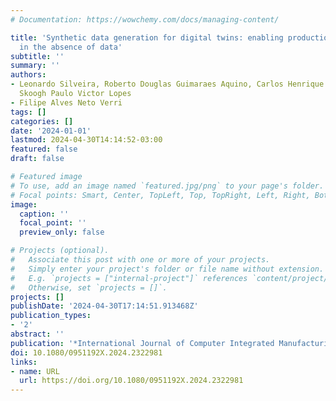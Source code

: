 ```yaml
---
# Documentation: https://wowchemy.com/docs/managing-content/

title: 'Synthetic data generation for digital twins: enabling production systems analysis
  in the absence of data'
subtitle: ''
summary: ''
authors:
- Leonardo Silveira, Roberto Douglas Guimaraes Aquino, Carlos Henrique Ribeiro, Anders
  Skoogh Paulo Victor Lopes
- Filipe Alves Neto Verri
tags: []
categories: []
date: '2024-01-01'
lastmod: 2024-04-30T14:14:52-03:00
featured: false
draft: false

# Featured image
# To use, add an image named `featured.jpg/png` to your page's folder.
# Focal points: Smart, Center, TopLeft, Top, TopRight, Left, Right, BottomLeft, Bottom, BottomRight.
image:
  caption: ''
  focal_point: ''
  preview_only: false

# Projects (optional).
#   Associate this post with one or more of your projects.
#   Simply enter your project's folder or file name without extension.
#   E.g. `projects = ["internal-project"]` references `content/project/deep-learning/index.md`.
#   Otherwise, set `projects = []`.
projects: []
publishDate: '2024-04-30T17:14:51.913468Z'
publication_types:
- '2'
abstract: ''
publication: '*International Journal of Computer Integrated Manufacturing*'
doi: 10.1080/0951192X.2024.2322981
links:
- name: URL
  url: https://doi.org/10.1080/0951192X.2024.2322981
---
```

